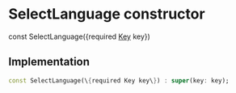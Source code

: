 


# SelectLanguage constructor






const
SelectLanguage(\{required [Key](https://api.flutter.dev/flutter/foundation/Key-class.html) key\})





## Implementation

```dart
const SelectLanguage(\{required Key key\}) : super(key: key);
```







